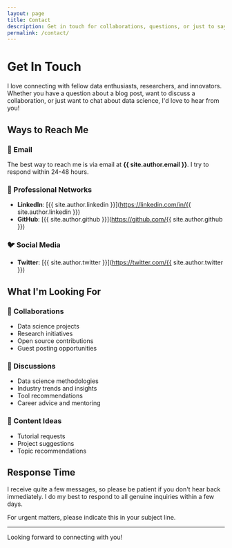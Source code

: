 ```yaml
---
layout: page
title: Contact
description: Get in touch for collaborations, questions, or just to say hello
permalink: /contact/
---
```


# Get In Touch

I love connecting with fellow data enthusiasts, researchers, and innovators. Whether you have a question about a blog post, want to discuss a collaboration, or just want to chat about data science, I'd love to hear from you!

## Ways to Reach Me

### 📧 Email
The best way to reach me is via email at **{{ site.author.email }}**. I try to respond within 24-48 hours.

### 💼 Professional Networks
- **LinkedIn**: [{{ site.author.linkedin }}](https://linkedin.com/in/{{ site.author.linkedin }})
- **GitHub**: [{{ site.author.github }}](https://github.com/{{ site.author.github }})

### 🐦 Social Media
- **Twitter**: [{{ site.author.twitter }}](https://twitter.com/{{ site.author.twitter }})

## What I'm Looking For

### 🤝 Collaborations
- Data science projects
- Research initiatives
- Open source contributions
- Guest posting opportunities

### 💬 Discussions
- Data science methodologies
- Industry trends and insights
- Tool recommendations
- Career advice and mentoring

### 📝 Content Ideas
- Tutorial requests
- Project suggestions
- Topic recommendations

## Response Time

I receive quite a few messages, so please be patient if you don't hear back immediately. I do my best to respond to all genuine inquiries within a few days.

For urgent matters, please indicate this in your subject line.

---

Looking forward to connecting with you!